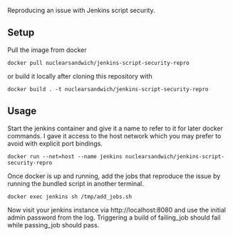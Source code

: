 Reproducing an issue with Jenkins script security.

## Setup

Pull the image from docker
```
docker pull nuclearsandwich/jenkins-script-security-repro
```

or build it locally after cloning this repository with

```
docker build . -t nuclearsandwich/jenkins-script-security-repro
```

## Usage

Start the jenkins container and give it a name to refer to it for later docker commands.
I gave it access to the host network which you may prefer to avoid with explicit port bindings.

```
docker run --net=host --name jenkins nuclearsandwich/jenkins-script-security-repro
```

Once docker is up and running, add the jobs that reproduce the issue by running the bundled script in another terminal.

```
docker exec jenkins sh /tmp/add_jobs.sh
```

Now visit your jenkins instance via http://localhost:8080 and use the initial admin password from the log.
Triggering a build of failing_job should fail while passing_job should pass.


